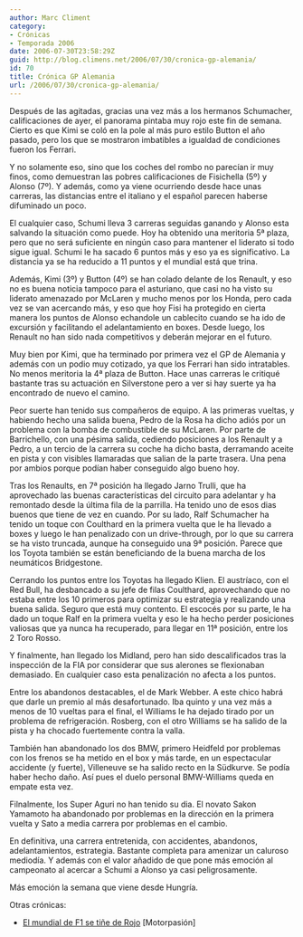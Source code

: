 ```yaml
---
author: Marc Climent
category:
- Crónicas
- Temporada 2006
date: 2006-07-30T23:58:29Z
guid: http://blog.climens.net/2006/07/30/cronica-gp-alemania/
id: 70
title: Crónica GP Alemania
url: /2006/07/30/cronica-gp-alemania/
---
```


Después de las agitadas, gracias una vez más a los hermanos Schumacher, calificaciones de ayer, el panorama pintaba muy rojo este fin de semana. Cierto es que Kimi se coló en la pole al más puro estilo Button el año pasado, pero los que se mostraron imbatibles a igualdad de condiciones fueron los Ferrari.

Y no solamente eso, sino que los coches del rombo no parecían ir muy finos, como demuestran las pobres calificaciones de Fisichella (5º) y Alonso (7º). Y además, como ya viene ocurriendo desde hace unas carreras, las distancias entre el italiano y el español parecen haberse difuminado un poco.

El cualquier caso, Schumi lleva 3 carreras seguidas ganando y Alonso esta salvando la situación como puede. Hoy ha obtenido una meritoria 5ª plaza, pero que no será suficiente en ningún caso para mantener el liderato si todo sigue igual. Schumi le ha sacado 6 puntos más y eso ya es significativo. La distancia ya se ha reducido a 11 puntos y el mundial está que trina.

Además, Kimi (3º) y Button (4º) se han colado delante de los Renault, y eso no es buena noticia tampoco para el asturiano, que casi no ha visto su liderato amenazado por McLaren y mucho menos por los Honda, pero cada vez se van acercando más, y eso que hoy Fisi ha protegido en cierta manera los puntos de Alonso echandole un cablecito cuando se ha ido de excursión y facilitando el adelantamiento en boxes. Desde luego, los Renault no han sido nada competitivos y deberán mejorar en el futuro.

Muy bien por Kimi, que ha terminado por primera vez el GP de Alemania y además con un podio muy cotizado, ya que los Ferrari han sido intratables. No menos meritoria la 4ª plaza de Button. Hace unas carreras le critiqué bastante tras su actuación en Silverstone pero a ver si hay suerte ya ha encontrado de nuevo el camino.

Peor suerte han tenido sus compañeros de equipo. A las primeras vueltas, y habiendo hecho una salida buena, Pedro de la Rosa ha dicho adiós por un problema con la bomba de combustible de su McLaren. Por parte de Barrichello, con una pésima salida, cediendo posiciones a los Renault y a Pedro, a un tercio de la carrera su coche ha dicho basta, derramando aceite en pista y con visibles llamaradas que salian de la parte trasera. Una pena por ambios porque podían haber conseguido algo bueno hoy.

Tras los Renaults, en 7ª posición ha llegado Jarno Trulli, que ha aprovechado las buenas características del circuito para adelantar y ha remontado desde la última fila de la parrilla. Ha tenido uno de esos dias buenos que tiene de vez en cuando. Por su lado, Ralf Schumacher ha tenido un toque con Coulthard en la primera vuelta que le ha llevado a boxes y luego le han penalizado con un drive-through, por lo que su carrera se ha visto truncada, aunque ha conseguido una 9ª posición. Parece que los Toyota también se están beneficiando de la buena marcha de los neumáticos Bridgestone.

Cerrando los puntos entre los Toyotas ha llegado Klien. El austríaco, con el Red Bull, ha desbancado a su jefe de filas Coulthard, aprovechando que no estaba entre los 10 primeros para optimizar su estrategia y realizando una buena salida. Seguro que está muy contento. El escocés por su parte, le ha dado un toque Ralf en la primera vuelta y eso le ha hecho perder posiciones valiosas que ya nunca ha recuperado, para llegar en 11ª posición, entre los 2 Toro Rosso.

Y finalmente, han llegado los Midland, pero han sido descalificados tras la inspección de la FIA por considerar que sus alerones se flexionaban demasiado. En cualquier caso esta penalización no afecta a los puntos.

Entre los abandonos destacables, el de Mark Webber. A este chico habrá que darle un premio al más desafortunado. Iba quinto y una vez más a menos de 10 vueltas para el final, el Williams le ha dejado tirado por un problema de refrigeración. Rosberg, con el otro Williams se ha salido de la pista y ha chocado fuertemente contra la valla.
  
También han abandonado los dos BMW, primero Heidfeld por problemas con los frenos se ha metido en el box y más tarde, en un espectacular accidente (y fuerte), Villeneuve se ha salido recto en la Südkurve. Se podía haber hecho daño. Así pues el duelo personal BMW-Williams queda en empate esta vez.
  
Filnalmente, los Super Aguri no han tenido su dia. El novato Sakon Yamamoto ha abandonado por problemas en la dirección en la primera vuelta y Sato a media carrera por problemas en el cambio.

En definitiva, una carrera entretenida, con accidentes, abandonos, adelantamientos, estrategia. Bastante completa para amenizar un caluroso mediodía. Y además con el valor añadido de que pone más emoción al campeonato al acercar a Schumi a Alonso ya casi peligrosamente.

Más emoción la semana que viene desde Hungría.

Otras crónicas:

  * [El mundial de F1 se tiñe de Rojo](http://www.motorpasion.com/archivos/2006/07/30-el-mundial-de-f1-se-tine-de-r.php) [Motorpasión]